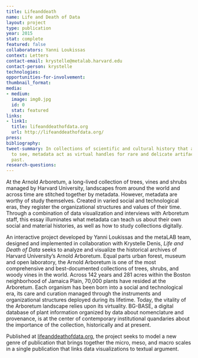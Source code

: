 ```yaml
---
title: Lifeanddeath
name: Life and Death of Data
layout: project
type: publication
year: 2015
stat: complete
featured: false
collaborators: Yanni Loukissas
context: Letters
contact-email: krystelle@metalab.harvard.edu
contact-person: krystelle
technologies: 
opportunities-for-involvement: 
thumbnail_format: 
media:
- medium: 
  image: img0.jpg
  id: 0
  stat: featured
links:
- link1: 
  title: lifeanddeathofdata.org
  url: http://lifeanddeathofdata.org/
press: 
bibliography: 
tweet-summary: In collections of scientific and cultural history that are too big
  to see, metadata act as virtual handles for rare and delicate artifacts from the
  past.
research-questions: 
---
```


At the Arnold Arboretum, a long-lived collection of trees, vines and shrubs managed by Harvard University, landscapes from around the world and across time are stitched together by metadata. However, metadata are worthy of study themselves. Created in varied social and technological eras, they register the organizational structures and values of their time. Through a combination of data visualization and interviews with Arboretum staff, this essay illuminates what metadata can teach us about their own social and material histories, as well as how to study collections digitally.

An interactive project developed by Yanni Loukissas and the metaLAB team, designed and implemented in collaboration with Krystelle Denis, *Life and Death of Data* seeks to analyze and visualize the historical archives of Harvard University’s Arnold Arboretum. Equal parts urban forest, museum and open laboratory, the Arnold Arboretum is one of the most comprehensive and best-documented collections of trees, shrubs, and woody vines in the world. Across 142 years and 281 acres within the Boston neighborhood of Jamaica Plain, 70,000 plants have resided at the Arboretum. Each organism has been born into a social and technological era, its care and curation managed through the instruments and organizational structures deployed during its lifetime. Today, the vitality of the Arboretum landscape relies upon its virtuality. BG-BASE, a digital database of plant information organized by data about nomenclature and provenance, is at the center of contemporary institutional quandaries about the importance of the collection, historically and at present.

Published at [lifeanddeathofdata.org](http://lifeanddeathofdata.org/), the project seeks to model a new genre of publication that brings together the micro, meso, and macro scales in a single publication that links data visualizations to textual argument.
